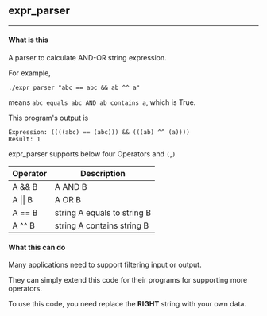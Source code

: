 ## expr_parser
---

#### What is this

A parser to calculate AND-OR string expression.

For example,

    ./expr_parser "abc == abc && ab ^^ a"

means `abc equals abc AND ab contains a`, which is True.

This program's output is


    Expression: ((((abc) == (abc))) && (((ab) ^^ (a))))
    Result: 1

expr_parser supports below four Operators and `(`,`)`

Operator|Description
---|---
A && B|A AND B
A &#124;&#124; B|A OR B
A == B| string A equals to string B
A ^^ B| string A contains string B

#### What this can do

Many applications need to support filtering input or output.

They can simply extend this code for their programs for supporting more operators.

To use this code, you need replace the **RIGHT** string with your own data.
